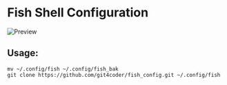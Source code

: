 # Fish Shell Configuration

![Preview](https://blog.upall.cn/wp-content/uploads/2020/01/fish_config_preview.png)

## Usage:

```
mv ~/.config/fish ~/.config/fish_bak
git clone https://github.com/git4coder/fish_config.git ~/.config/fish
```

